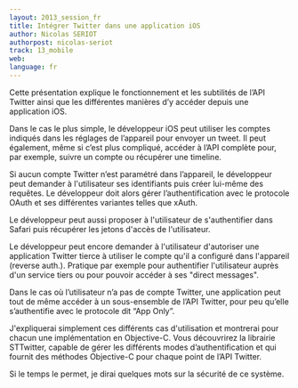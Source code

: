 ```yaml
---
layout: 2013_session_fr
title: Intégrer Twitter dans une application iOS
author: Nicolas SERIOT
authorpost: nicolas-seriot
track: 13_mobile
web: 
language: fr
---
```


Cette présentation explique le fonctionnement et les subtilités de l’API Twitter ainsi que les différentes manières d’y accéder depuis une application iOS.

Dans le cas le plus simple, le développeur iOS peut utiliser les comptes indiqués dans les réglages de l’appareil pour envoyer un tweet. Il peut également, même si c’est plus compliqué, accéder à l’API complète pour, par exemple, suivre un compte ou récupérer une timeline.

Si aucun compte Twitter n’est paramétré dans l’appareil, le développeur peut demander à l'utilisateur ses identifiants puis créer lui-même des requêtes. Le développeur doit alors gérer l’authentification avec le protocole OAuth et ses différentes variantes telles que xAuth.

Le développeur peut aussi proposer à l'utilisateur de s'authentifier dans Safari puis récupérer les jetons d'accès de l'utilisateur.

Le développeur peut encore demander à l'utilisateur d'autoriser une application Twitter tierce à utiliser le compte qu'il a configuré dans l'appareil (reverse auth.). Pratique par exemple pour authentifier l'utilisateur auprès d'un service tiers ou pour pouvoir accéder à ses "direct messages".

Dans le cas où l’utilisateur n’a pas de compte Twitter, une application peut tout de même accéder à un sous-ensemble de l’API Twitter, pour peu qu’elle s’authentifie avec le protocole dit “App Only”.

J'expliquerai simplement ces différents cas d'utilisation et montrerai pour chacun une implémentation en Objective-C. Vous découvrirez la librairie STTwitter, capable de gérer les différents modes d’authentification et qui fournit des méthodes Objective-C pour chaque point de l’API Twitter.

Si le temps le permet, je dirai quelques mots sur la sécurité de ce système.
